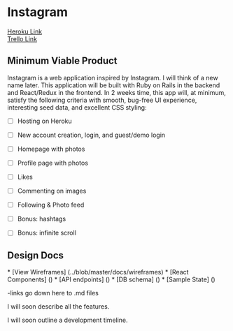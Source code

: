 <h1>Instagram</h1>

[Heroku Link](www.heroku.com)
<br>
[Trello Link](www.trello.com)

<h2>Minimum Viable Product</h2>
<p>Instagram is a web application inspired by Instagram. I will think of a new name later. This application will be built with Ruby on Rails in the backend and React/Redux in the frontend. In 2 weeks time, this app will, at minimum, satisfy the following criteria with smooth, bug-free UI experience, interesting seed data, and excellent CSS styling:</p>

- [ ] Hosting on Heroku
- [ ] New account creation, login, and guest/demo login
- [ ] Homepage with photos
- [ ] Profile page with photos
- [ ] Likes
- [ ] Commenting on images
- [ ] Following & Photo feed
- [ ] Bonus: hashtags
- [ ] Bonus: infinite scroll



<h2>Design Docs</h2>
* [View Wireframes] (../blob/master/docs/wireframes)
* [React Components] ()
* [API endpoints] ()
* [DB schema] ()
* [Sample State] ()

-links go down here to .md files

I will soon describe all the features.

I will soon outline a development timeline.
